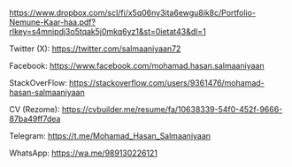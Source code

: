 https://www.dropbox.com/scl/fi/x5q06ny3ita6ewgu8ik8c/Portfolio-Nemune-Kaar-haa.pdf?rlkey=s4mnipdj3o5tqak5j0mkq6yz1&st=0ietat43&dl=1

Twitter (X):
https://twitter.com/salmaaniyaan72

Facebook:
https://www.facebook.com/mohamad.hasan.salmaaniyaan

StackOverFlow:
https://stackoverflow.com/users/9361476/mohamad-hasan-salmaaniyaan

CV (Rezome):
https://cvbuilder.me/resume/fa/10638339-54f0-452f-9666-87ba49ff7dea


Telegram:
https://t.me/Mohamad_Hasan_Salmaaniyaan

WhatsApp:
https://wa.me/989130226121
